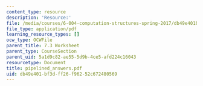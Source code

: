 ```yaml
---
content_type: resource
description: 'Resource:'
file: /media/courses/6-004-computation-structures-spring-2017/db49e401bf3dff26f96252c672480569_pipelined_answers.pdf
file_type: application/pdf
learning_resource_types: []
ocw_type: OCWFile
parent_title: 7.3 Worksheet
parent_type: CourseSection
parent_uid: 5a1d9c82-ae55-5d9b-4ce5-afd224c16043
resourcetype: Document
title: pipelined_answers.pdf
uid: db49e401-bf3d-ff26-f962-52c672480569
---
```

